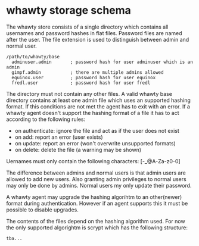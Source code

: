 # whawty storage schema

The whawty store consists of a single directory which contains all
usernames and password hashes in flat files. Password files are named
after the user. The file extension is used to distinguish between admin
and normal user.

    /path/to/whawty/base
      adminuser.admin       ; password hash for user adminuser which is an admin
      gimpf.admin           ; there are multiple admins allowed
      equinox.user          ; password hash for user equinox
      fredl.user            ; password hash for user fredl

The directory must not contain any other files. A valid whawty base directory
contains at least one admin file which uses an supported hashing format. If
this conditions are not met the agent has to exit with an error.
If a whawty agent doesn't support the hashing format of a file it has to act
according to the following rules:

- on authenticate: ignore the file and act as if the user does not exist
- on add: report an error (user exists)
- on update: report an error (won't overwrite unsupported formats)
- on delete: delete the file (a warning may be shown)

Uernames must only contain the following characters:
    [-_@A-Za-z0-0]

The difference between admins and normal users is that admin users are
allowed to add new users. Also granting admin privileges to normal users
may only be done by admins. Normal users my only update their password.

A whawty agent may upgrade the hashing algorihtm to an other(newer) format
during authentication.
However if an agent supports this it must be possible to disable upgrades.

The contents of the files depend on the hashing algorithm used. For now
the only supported algorightm is scrypt which has the following structure:

    tba...
